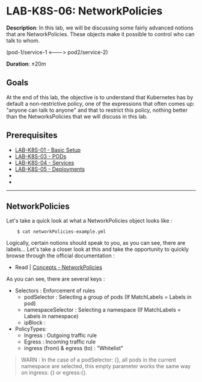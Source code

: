 # LAB-K8S-06: NetworkPolicies

**Description**: In this lab, we will be discussing some fairly advanced notions that are NetworkPolicies. These objects make it possible to control who can talk to whom. 

(pod-1/service-1 <---> pod2/service-2)

**Duration**: ±20m

## Goals
At the end of this lab, the objective is to understand that Kubernetes has by default a non-restrictive policy, one of the expressions that often comes up: "anyone can talk to anyone" and that to restrict this policy, nothing better than the NetworksPolicies that we will discuss in this lab.

## Prerequisites
 - [LAB-K8S-01 - Basic Setup](../LAB-K8S-01/README.MD)
 - [LAB-K8S-03 - PODs](../LAB-K8S-03/README.MD)
 - [LAB-K8S-04 - Services](../LAB-K8S-04/README.MD)
 - [LAB-K8S-05 - Deployments](../LAB-K8S-05/README.MD)
 - 
 -
 
---
## NetworkPolicies 
Let's take a quick look at what a NetworkPolicies object looks like :

``` shell
    $ cat networkPolicies-example.yml
```
Logically, certain notions should speak to you, as you can see, there are labels... Let's take a closer look at this and take the opportunity to quickly browse through the official documentation : 

- Read | [Concepts - NetworkPolicies](https://kubernetes.io/docs/concepts/services-networking/network-policies/#networkpolicy-resource)

As you can see, there are several keys :

- Selectors : Enforcement of rules
   - podSelector : Selecting a group of pods (If MatchLabels = Labels in pod) 
   - namespaceSelector : Selecting a namespace (If MatchLabels = Labels in namespace)
   - ipBlock : 
- PolicyTypes: 
   - Ingress : Outgoing traffic rule
   - Egress : Incoming traffic rule
   - ingress (from) & egress (to) : "Whitelist"

> WARN : In the case of a podSelector: {}, all pods in the current namespace are selected, this empty parameter works the same way on ingress: {} or egress:{}.
